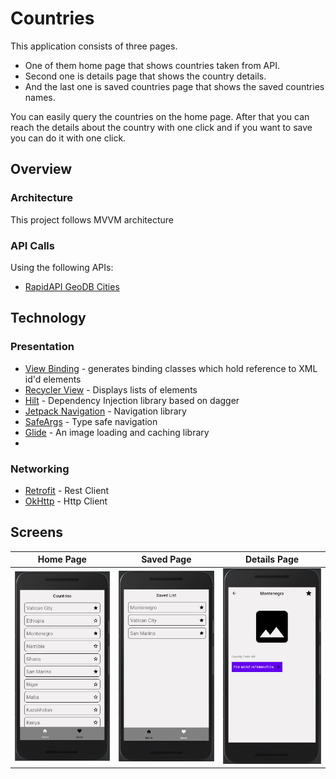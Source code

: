 # Countries
This application consists of three pages. 
- One of them home page that shows countries taken from API. 
- Second one is details page that shows the country details. 
- And the last one is saved countries page that shows the saved countries names.

You can easily query the countries on the home page. After that you can reach the details about the country with one click and if you want to save you can do it with one click.


## Overview
### Architecture
This project follows MVVM architecture

### API Calls
Using the following APIs:
- [RapidAPI GeoDB Cities](https://rapidapi.com/wirefreethought/api/geodb-cities)


## Technology
### Presentation
- [View Binding](https://developer.android.com/topic/libraries/view-binding) - generates binding classes which hold reference to XML id'd elements
- [Recycler View](https://developer.android.com/reference/kotlin/androidx/recyclerview/widget/RecyclerView) - Displays lists of elements
- [Hilt](https://dagger.dev/hilt/) - Dependency Injection library based on dagger
- [Jetpack Navigation](https://developer.android.com/guide/navigation/navigation-getting-started) - Navigation library
- [SafeArgs](https://developer.android.com/guide/navigation/navigation-getting-started#ensure_type-safety_by_using_safe_args) - Type safe navigation
- [Glide](https://github.com/bumptech/glide) - An image loading and caching library
- 
### Networking
- [Retrofit](https://square.github.io/retrofit/) - Rest Client
- [OkHttp](https://square.github.io/okhttp/) - Http Client

## Screens

Home Page             |  Saved Page |  Details Page
:-------------------------:|:-------------------------:|:-------------------------:
![](https://github.com/busrakizilaslan/Countries/blob/master/screenshots/home.png)|![](https://github.com/busrakizilaslan/Countries/blob/master/screenshots/saved.png)|![](https://github.com/busrakizilaslan/Countries/blob/master/screenshots/details.png)

